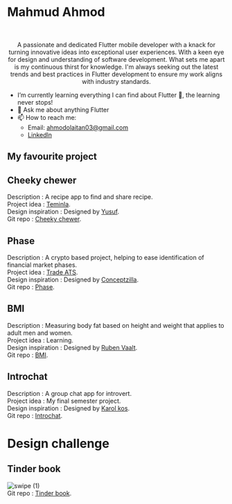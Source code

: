 # Mahmud Ahmod
<br>
<p style="text-align: center;">A passionate and dedicated Flutter mobile developer with a knack for turning innovative ideas into exceptional user experiences. With a keen eye for design and understanding of software development. What sets me apart is my continuous thirst for knowledge. I'm always seeking out the latest trends and best practices in Flutter development to ensure my work aligns with industry standards.</p>

* I’m currently learning everything I can find about Flutter 💙, the learning never stops!  
* 💬 Ask me about anything Flutter  
* 📫 How to reach me:  
  * Email: ahmodolaitan03@gmail.com
  * [Linkedln](https://www.linkedin.com/in/ahmod-mahmud-6348711b9/)

<h2>My favourite project</h2>

## Cheeky chewer  
Description : A recipe app to find and share recipe.  
Project idea : [Teminla](https://teminla.com/startup.html).  
Design inspiration : Designed by [Yusuf](https://www.figma.com/file/ZrX2W28Cz3sSzKI5KzHGgR/V1?type=design&node-id=0-1&mode=design&t=xeph6jYSBXmdKKYB-0).  
Git repo : [Cheeky chewer](https://github.com/Ahmodiyy/cheeky-chewer-teminla).  

## Phase
Description : A crypto based project, helping to ease identification of financial market phases.  
Project idea : [Trade ATS](https://www.tradeats.com/).  
Design inspiration : Designed by [Conceptzilla](https://dribbble.com/shots/21119250-Crypto-App-Animation-Concept).  
Git repo : [Phase](https://github.com/Ahmodiyy/phase).  

## BMI
Description : Measuring body fat based on height and weight that applies to adult men and women.  
Project idea : Learning.  
Design inspiration : Designed by [Ruben Vaalt](https://dribbble.com/shots/4585382-Simple-BMI-Calculator).  
Git repo : [BMI](https://github.com/Ahmodiyy/bmi).  

## Introchat
Description : A group chat app for introvert.  
Project idea : My final semester project.  
Design inspiration : Designed by [Karol kos](https://dribbble.com/shots/14953087-KeyVue-chat/attachments/6670424?mode=media).  
Git repo : [Introchat](https://github.com/Ahmodiyy/introchat.git).  

# Design challenge
## Tinder book
![swipe (1)](https://github.com/Ahmodiyy/Ahmodiyy/assets/61211517/0e956723-c16a-4d98-a82b-d8ad419bc850)  
Git repo : [Tinder book](https://github.com/Ahmodiyy/Tinder_Book).


